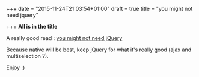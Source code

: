 +++
date = "2015-11-24T21:03:54+01:00"
draft = true
title = "you might not need jquery"

+++
**All is in the title**

A really good read : [you might not need jQuery](http://youmightnotneedjquery.com/)

Because native will be best, keep jQuery for what it's really good (ajax and multiselection ?).

Enjoy :)
